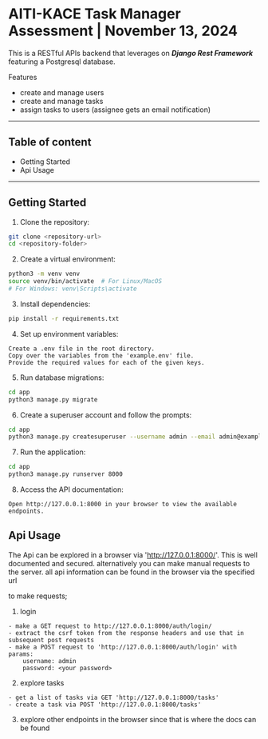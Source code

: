 # AITI-KACE Task Manager Assessment | November 13, 2024

This is a RESTful APIs backend that leverages on ***Django Rest Framework*** featuring a Postgresql database.

Features
- create and manage users
- create and manage tasks
- assign tasks to users (assignee gets an email notification)

---
## Table of content
- Getting Started
- Api Usage

---

## Getting Started


1. Clone the repository:

```bash
git clone <repository-url>
cd <repository-folder>
```

2. Create a virtual environment:

```bash
python3 -m venv venv
source venv/bin/activate  # For Linux/MacOS
# For Windows: venv\Scripts\activate
```

3. Install dependencies:
```bash
pip install -r requirements.txt
```

4. Set up environment variables:
```
Create a .env file in the root directory.
Copy over the variables from the 'example.env' file.
Provide the required values for each of the given keys.
```

5. Run database migrations:
```bash
cd app
python3 manage.py migrate
```
6. Create a superuser account and follow the prompts:
```bash
cd app
python3 manage.py createsuperuser --username admin --email admin@example.com
```

7. Run the application:

```bash
cd app
python3 manage.py runserver 8000
```

8. Access the API documentation:
```
Open http://127.0.0.1:8000 in your browser to view the available endpoints.
```


## Api Usage
The Api can be explored in a browser via 'http://127.0.0.1:8000/'.
This is well documented and secured.
alternatively you can make manual requests to the server.
all api information can be found in the browser via the specified url

to make requests;
1. login
```
- make a GET request to http://127.0.0.1:8000/auth/login/
- extract the csrf token from the response headers and use that in subsequent post requests
- make a POST request to 'http://127.0.0.1:8000/auth/login' with params: 
    username: admin 
    password: <your password>
```
2. explore tasks
```
- get a list of tasks via GET 'http://127.0.0.1:8000/tasks'
- create a task via POST 'http://127.0.0.1:8000/tasks'
```
3. explore other endpoints in the browser since that is where the docs can be found